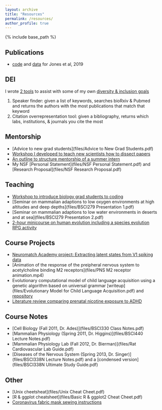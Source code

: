 ```yaml
---
layout: archive
title: "Resources"
permalink: /resources/
author_profile: true
---
```


{% include base_path %}

## Publications
* [code](https://github.com/emilyasterjones/SWR-predictions) and [data](http://crcns.org/data-sets/hc/hc-26/about-hc-26) for Jones et al, 2019

## DEI
I wrote [2 tools](https://github.com/emilyasterjones/bioRxiv_speaker_finder) to assist with some of my own [diversity & inclusion goals](/dei/)
1. Speaker finder: given a list of keywords, searches bioRxiv & Pubmed and returns the authors with the most publications that match that keyword
2. Citation overrepresentation tool: given a bibliography, returns which labs, institutions, & journals you cite the most

## Mentorship
* [Advice to new grad students](files/Advice to New Grad Students.pdf)
* [Workshop I developed to teach new scientists how to dissect papers](https://github.com/emilyasterjones/how-to-read-a-paper)
* [An outline to structure mentorship of a summer intern](https://docs.google.com/document/d/1vI6Y2CYhnJibP26MSLGcpTp8DGWNLv-sC5pXvsJZOfI/edit?usp=sharing)
* My NSF [Personal Statement](files/NSF Personal Statement.pdf) and [Research Proposal](files/NSF Research Proposal.pdf)

## Teaching
* [Workshop to introduce biology grad students to coding](https://github.com/emilyasterjones/BMS-coding-bootcamp)
* [Seminar on mammalian adaptions to low oxygen environments at high altitudes and deep depths](files/BSCI279 Presentation 1.pdf)
* [Seminar on mammalian adaptions to low water environments in deserts and at sea](files/BSCI279 Presentation 2.pdf)
* [2-hour minicourse on human evolution including a species evolution RPG activity](https://github.com/emilyasterjones/what-makes-us-human)

## Course Projects
* [Neuromatch Academy project: Extracting latent states from V1 spiking data](https://github.com/emilyasterjones/NMA2020-Seals-Evading-Hidden-States)
* [Animation of the response of the preipheral nervous system to acetylcholine binding M2 receptors](files/PNS M2 receptor animation.mp4)
* Evolutionary computational model of child language acquisition using a genetic algorithm based on universal grammar [writeup](files/Evolutionary Model for Child Language Acquisition.pdf) and [repository](https://bitbucket.org/relh/artificial-life-language-acquisition/src/debug/)
* [Literature review comparing prenatal nicotine exposure to ADHD](files/review_article_independent_2.pdf)

## Course Notes
* [Cell Biology (Fall 2011, Dr. Ades)](files/BSCI330 Class Notes.pdf)
* [Mammalian Physiology (Spring 2011, Dr. Higgins)](files/BSCI440 Lecture Notes.pdf)
* [Mammalian Physiology Lab (Fall 2012, Dr. Bierman)](files/Rat Cardiovascular Lab Guide.pdf)
* [Diseases of the Nervous System (Spring 2013, Dr. Singer)](files/BSCI338N Lecture Notes.pdf) and a [condensed version](files/BSCI338N Ultimate Study Guide.pdf)

## Other
* [Unix cheetsheat](files/Unix Cheat Cheet.pdf)
* [R & ggplot cheatsheet](files/Basic R & ggplot2 Cheat Cheet.pdf)
* [Coronavirus fabric mask sewing instructions](https://github.com/emilyasterjones/fabric_masks)